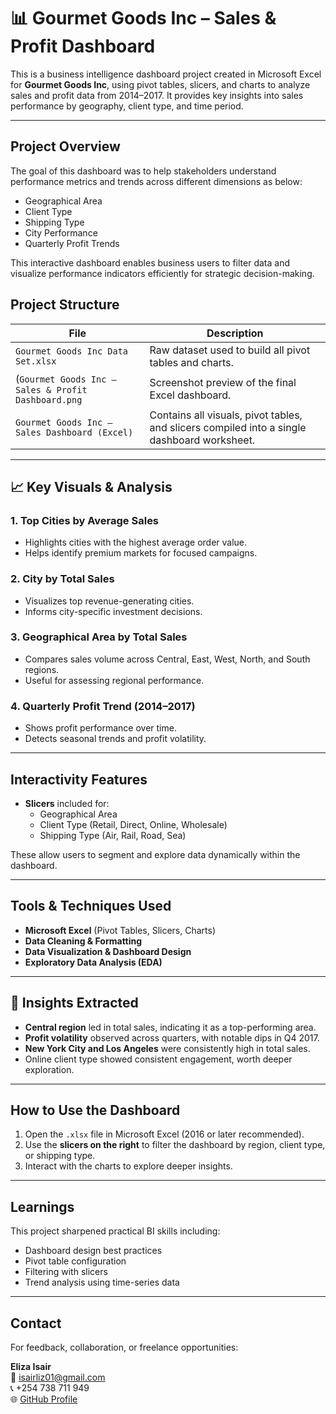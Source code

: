 # 📊 Gourmet Goods Inc – Sales & Profit Dashboard

This is a business intelligence dashboard project created in Microsoft Excel for **Gourmet Goods Inc**, using pivot tables, slicers, and charts to analyze sales and profit data from 2014–2017. It provides key insights into sales performance by geography, client type, and time period.

---

## Project Overview

The goal of this dashboard was to help stakeholders understand performance metrics and trends across different dimensions as below:

- Geographical Area  
- Client Type  
- Shipping Type  
- City Performance  
- Quarterly Profit Trends

This interactive dashboard enables business users to filter data and visualize performance indicators efficiently for strategic decision-making.

## Project Structure

| File | Description |
|------|-------------|
| `Gourmet Goods Inc Data Set.xlsx` | Raw dataset used to build all pivot tables and charts. |
| (`Gourmet Goods Inc – Sales & Profit Dashboard.png`  | Screenshot preview of the final Excel dashboard. |
| `Gourmet Goods Inc – Sales Dashboard (Excel)` | Contains all visuals, pivot tables, and slicers compiled into a single dashboard worksheet. |

---

## 📈 Key Visuals & Analysis

### 1. **Top Cities by Average Sales**
- Highlights cities with the highest average order value.
- Helps identify premium markets for focused campaigns.

### 2. **City by Total Sales**
- Visualizes top revenue-generating cities.
- Informs city-specific investment decisions.

### 3. **Geographical Area by Total Sales**
- Compares sales volume across Central, East, West, North, and South regions.
- Useful for assessing regional performance.

### 4. **Quarterly Profit Trend (2014–2017)**
- Shows profit performance over time.
- Detects seasonal trends and profit volatility.

---

## Interactivity Features

- **Slicers** included for:
  - Geographical Area
  - Client Type (Retail, Direct, Online, Wholesale)
  - Shipping Type (Air, Rail, Road, Sea)

These allow users to segment and explore data dynamically within the dashboard.

---

## Tools & Techniques Used

- **Microsoft Excel** (Pivot Tables, Slicers, Charts)
- **Data Cleaning & Formatting**
- **Data Visualization & Dashboard Design**
- **Exploratory Data Analysis (EDA)**

---

## 📌 Insights Extracted

- **Central region** led in total sales, indicating it as a top-performing area.
- **Profit volatility** observed across quarters, with notable dips in Q4 2017.
- **New York City and Los Angeles** were consistently high in total sales.
- Online client type showed consistent engagement, worth deeper exploration.

---

## How to Use the Dashboard

1. Open the `.xlsx` file in Microsoft Excel (2016 or later recommended).
2. Use the **slicers on the right** to filter the dashboard by region, client type, or shipping type.
3. Interact with the charts to explore deeper insights.

---

## Learnings

This project sharpened practical BI skills including:
- Dashboard design best practices
- Pivot table configuration
- Filtering with slicers
- Trend analysis using time-series data

---

## Contact

For feedback, collaboration, or freelance opportunities:

**Eliza Isair**  
📧 isairliz01@gmail.com  
📞 +254 738 711 949  
🌐 [GitHub Profile](https://github.com/Isair01)
